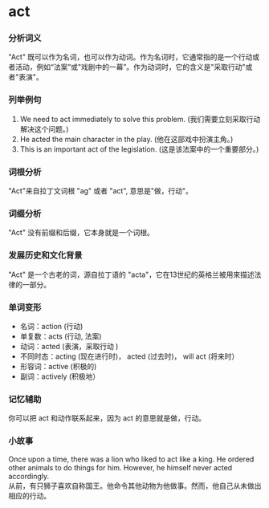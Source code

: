 # act

### 分析词义

  

"Act" 既可以作为名词，也可以作为动词。作为名词时，它通常指的是一个行动或者活动，例如“法案”或"戏剧中的一幕”。作为动词时，它的含义是"采取行动"或者"表演"。

  

### 列举例句

  

1.  We need to act immediately to solve this problem. (我们需要立刻采取行动解决这个问题。)
2.  He acted the main character in the play. (他在这部戏中扮演主角。)
3.  This is an important act of the legislation. (这是该法案中的一个重要部分。)

  

### 词根分析

  

"Act"来自拉丁文词根 "ag" 或者 "act", 意思是"做，行动"。

  

### 词缀分析

  

"Act" 没有前缀和后缀，它本身就是一个词根。

  

### 发展历史和文化背景

  

"Act" 是一个古老的词，源自拉丁语的 "acta"，它在13世纪的英格兰被用來描述法律的一部分。

  

### 单词变形

  

*   名词：action (行动)
*   单复数：acts (行动, 法案)
*   动词：acted (表演，采取行动 )
*   不同时态：acting (现在进行时)， acted (过去时)， will act (将来时）
*   形容词：active (积极的)
*   副词：actively (积极地）

  

### 记忆辅助

  

你可以把 act 和动作联系起来，因为 act 的意思就是做，行动。

  

### 小故事

  

Once upon a time, there was a lion who liked to act like a king. He ordered other animals to do things for him. However, he himself never acted accordingly.  
从前，有只狮子喜欢自称国王。他命令其他动物为他做事。然而，他自己从未做出相应的行动。
